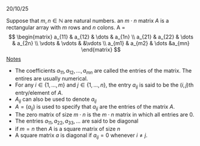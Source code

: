 20/10/25

Suppose that $m, n \in \mathbb{N}$ are natural numbers. an $m \cdot n$ matrix $A$ is a rectangular array with $m$ rows and $n$ colons. A =
$$
\begin{matrix}
a_{11} & a_{12} & \dots & a_{1n} \\
a_{21} & a_{22} & \dots & a_{2n} \\
\vdots & \vdots & &\vdots \\
a_{m1} & a_{m2} & \dots &a_{mn}
\end{matrix}
$$
<u>Notes</u>
- The coefficients $a_{11}, a_{12}, \dots, a_{mn}$ are called the entries of the matrix. The entires are usually numerical.
- For any $i \in \{1, \dots, m\}$ and $j \in \{1, \dots, n\}$, the entry $a_{ij}$ is said to be the $(i,j)$th entry/element of $A$.
- $A_{ij}$ can also be used to denote $a_{ij}$
- $A = (a_{ij})$ is used to specify that $a_{ij}$ are the entries of the matrix $A$.
- The zero matrix of size $m \cdot n$ is the $m \cdot n$ matrix in which all entries are 0.
- The entries $a_{11}, a_{22}, a_{33}, \dots$ are said to be diagonal
- if $m = n$ then $A$ is a square matrix of size $n$
- A square matrix $a$ is diagonal if $a_{ij} = 0$ whenever $i \neq j$.